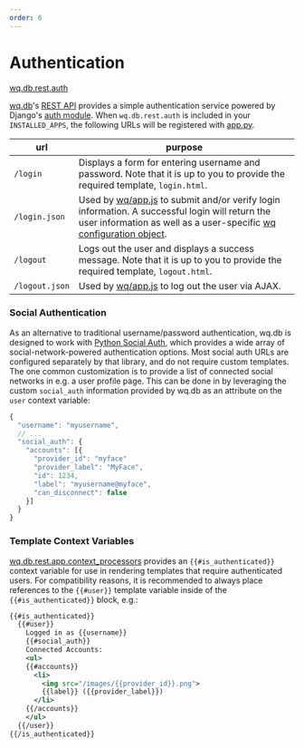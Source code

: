 ```yaml
---
order: 6
---
```


Authentication
========

[wq.db.rest.auth]

[wq.db]'s [REST API] provides a simple authentication service powered by Django's [auth module].  When `wq.db.rest.auth` is included in your `INSTALLED_APPS`, the following URLs will be registered with [app.py].

url | purpose
----|--------
`/login` | Displays a form for entering username and password.  Note that it is up to you to provide the required template, `login.html`.
`/login.json` | Used by [wq/app.js] to submit and/or verify login information.  A successful login will return the user information as well as a user-specific [wq configuration object].
`/logout` | Logs out the user and displays a success message.  Note that it is up to you to provide the required template, `logout.html`.
`/logout.json` | Used by [wq/app.js] to log out the user via AJAX.

### Social Authentication

As an alternative to traditional username/password authentication, wq.db is designed to work with [Python Social Auth], which provides a wide array of social-network-powered authentication options.  Most social auth URLs are configured separately by that library, and do not require custom templates.  The one common customization is to provide a list of connected social networks in e.g. a user profile page.  This can be done in by leveraging the custom `social_auth` information provided by wq.db as an attribute on the `user` context variable:

```javascript
{
  "username": "myusername",
  // ...
  "social_auth": {
    "accounts": [{
      "provider_id": "myface"
      "provider_label": "MyFace",
      "id": 1234,
      "label": "myusername@myface",
      "can_disconnect": false
    }]
  }
}
```

### Template Context Variables
[wq.db.rest.app.context_processors] provides an `{{#is_authenticated}}` context variable for use in rendering templates that require authenticated users.  For compatibility reasons, it is recommended to always place references to the `{{#user}}` template variable inside of the `{{#is_authenticated}}` block, e.g.:

```xml
{{#is_authenticated}}
  {{#user}}
    Logged in as {{username}}
    {{#social_auth}}
    Connected Accounts:
    <ul>
    {{#accounts}}
      <li>
        <img src="/images/{{provider_id}}.png">
        {{label}} ({{provider_label}})
      </li>
    {{/accounts}}
    </ul>
  {{/user}}
{{/is_authenticated}}
```

[wq.db.rest.auth]: https://github.com/wq/wq.db/blob/master/rest/auth/
[wq.db]: https://wq.io
[REST API]: https://wq.io/docs/about-rest
[auth module]: https://docs.djangoproject.com/en/1.7/topics/auth/
[app.py]: https://wq.io/docs/app.py
[wq/app.js]: https://wq.io/docs/app-js
[wq configuration object]: https://wq.io/docs/config
[Python Social Auth]: http://psa.matiasaguirre.net/
[wq.db.rest.app.context_processors]: https://github.com/wq/wq.db/blob/master/rest/auth/context_processors.py
